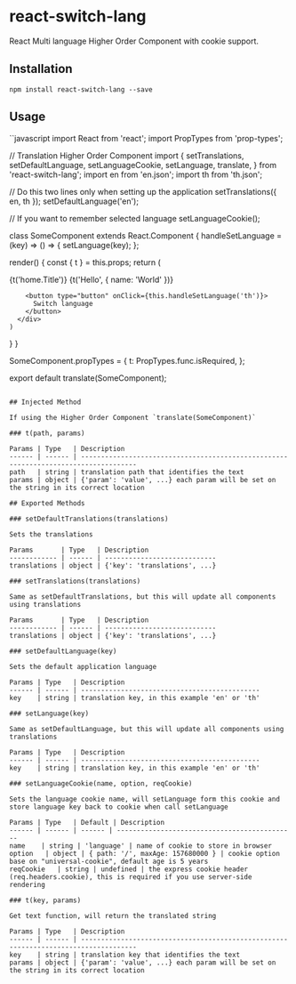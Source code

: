 # react-switch-lang

React Multi language Higher Order Component with cookie support.

## Installation

`npm install react-switch-lang --save`

## Usage

``javascript
import React from 'react';
import PropTypes from 'prop-types';

// Translation Higher Order Component
import {
  setTranslations,
  setDefaultLanguage,
  setLanguageCookie,
  setLanguage,
  translate,
} from 'react-switch-lang';
import en from 'en.json';
import th from 'th.json';

// Do this two lines only when setting up the application
setTranslations({ en, th });
setDefaultLanguage('en');

// If you want to remember selected language
setLanguageCookie();

class SomeComponent extends React.Component {
  handleSetLanguage = (key) => () => {
    setLanguage(key);
  };

  render() {
    const { t } = this.props;
    return (
      <div>
        {t('home.Title')}
        {t('Hello', { name: 'World' })}

        <button type="button" onClick={this.handleSetLanguage('th')}>
          Switch language
        </button>
      </div>
    )
  }
}

SomeComponent.propTypes = {
  t: PropTypes.func.isRequired,
};

export default translate(SomeComponent);

```

## Injected Method

If using the Higher Order Component `translate(SomeComponent)`

### t(path, params)

Params | Type   | Description
------ | ------ | ------------------------------------------------------------------------------------
path   | string | translation path that identifies the text
params | object | {'param': 'value', ...} each param will be set on the string in its correct location

## Exported Methods

### setDefaultTranslations(translations)

Sets the translations

Params       | Type   | Description
------------ | ------ | ----------------------------
translations | object | {'key': 'translations', ...}

### setTranslations(translations)

Same as setDefaultTranslations, but this will update all components using translations

Params       | Type   | Description
------------ | ------ | ----------------------------
translations | object | {'key': 'translations', ...}

### setDefaultLanguage(key)

Sets the default application language

Params | Type   | Description
------ | ------ | ---------------------------------------------
key    | string | translation key, in this example 'en' or 'th'

### setLanguage(key)

Same as setDefaultLanguage, but this will update all components using translations

Params | Type   | Description
------ | ------ | ---------------------------------------------
key    | string | translation key, in this example 'en' or 'th'

### setLanguageCookie(name, option, reqCookie)

Sets the language cookie name, will setLanguage form this cookie and store language key back to cookie when call setLanguage

Params | Type   | Default | Description
------ | ------ | ------ | ---------------------------------------------
name    | string | 'language' | name of cookie to store in browser
option   | object | { path: '/', maxAge: 157680000 } | cookie option base on "universal-cookie", default age is 5 years
reqCookie   | string | undefined | the express cookie header (req.headers.cookie), this is required if you use server-side rendering

### t(key, params)

Get text function, will return the translated string

Params | Type   | Description
------ | ------ | ------------------------------------------------------------------------------------
key    | string | translation key that identifies the text
params | object | {'param': 'value', ...} each param will be set on the string in its correct location
